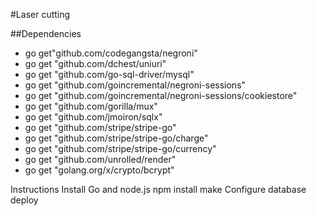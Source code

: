 #Laser cutting

##Dependencies
*	go get"github.com/codegangsta/negroni"
*	go get "github.com/dchest/uniuri"
*	go get "github.com/go-sql-driver/mysql"
*	go get "github.com/goincremental/negroni-sessions"
*	go get "github.com/goincremental/negroni-sessions/cookiestore"
*	go get "github.com/gorilla/mux"
*	go get "github.com/jmoiron/sqlx"
*	go get "github.com/stripe/stripe-go"
*	go get "github.com/stripe/stripe-go/charge"
*	go get "github.com/stripe/stripe-go/currency"
*	go get "github.com/unrolled/render"
*	go get "golang.org/x/crypto/bcrypt"

Instructions
	Install Go and node.js
	npm install
	make
	Configure database
	deploy
